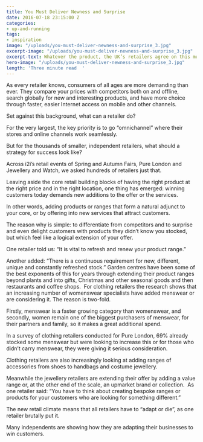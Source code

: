 ```yaml
---
title: You Must Deliver Newness and Surprise
date: 2016-07-18 23:15:00 Z
categories:
- up-and-running
tags:
- inspiration
image: "/uploads/you-must-deliver-newness-and-surprise_3.jpg"
excerpt-image: "/uploads/you-must-deliver-newness-and-surprise_3.jpg"
excerpt-text: Whatever the product, the UK’s retailers agree on this must-do action
hero-image: "/uploads/you-must-deliver-newness-and-surprise_3.jpg"
length: 'Three minute read  '
---
```


As every retailer knows, consumers of all ages are more demanding than ever. They compare your prices with competitors both on and offline, search globally for new and interesting products, and have more choice through faster, easier Internet access on mobile and other channels.

Set against this background, what can a retailer do?

For the very largest, the key priority is to go “omnichannel” where their stores and online channels work seamlessly.

But for the thousands of smaller, independent retailers, what should a strategy for success look like?

Across i2i’s retail events of Spring and Autumn Fairs, Pure London and Jewellery and Watch, we asked hundreds of retailers just that. 

Leaving aside the core retail building blocks of having the right product at the right price and in the right location, one thing has emerged: winning customers today demands new additions to the offer or the services. 

In other words, adding products or ranges that form a natural adjunct to your core, or by offering into new services that attract customers.

The reason why is simple: to differentiate from competitors and to surprise and even delight customers with products they didn’t know you stocked, but which feel like a logical extension of your offer. 

One retailer told us: “It is vital to refresh and renew your product range.” 

Another added: “There is a continuous requirement for new, different, unique and constantly refreshed stock.”
Garden centres have been some of the best exponents of this for years through extending their product ranges beyond plants and into gifts, Christmas and other seasonal goods and then restaurants and coffee shops.  For clothing retailers the research shows that an increasing number of womenswear specialists have added menswear or are considering it. The reason is two-fold. 

Firstly, menswear is a faster growing category than womenswear, and secondly, women remain one of the biggest purchasers of menswear, for their partners and family, so it makes a great additional spend. 

In a survey of clothing retailers conducted for Pure London, 69% already stocked some menswear but were looking to increase this or for those who didn’t carry menswear, they were giving it serious consideration.

Clothing retailers are also increasingly looking at adding ranges of accessories from shoes to handbags and costume jewellery.

Meanwhile the jewellery retailers are extending their offer by adding a value range or, at the other end of the scale, an upmarket brand or collection.  As one retailer said: “You have to think about creating bespoke ranges or products for your customers who are looking for something different.”

The new retail climate means that all retailers have to “adapt or die”, as one retailer brutally put it.

Many independents are showing how they are adapting their businesses to win customers.